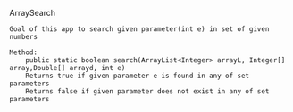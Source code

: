 ArraySearch
	
	Goal of this app to search given parameter(int e) in set of given numbers

	Method:
		public static boolean search(ArrayList<Integer> arrayL, Integer[] array,Double[] arrayd, int e)
		Returns true if given parameter e is found in any of set parameters
		Returns false if given parameter does not exist in any of set parameters

	

